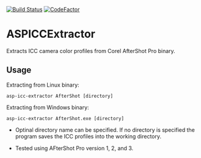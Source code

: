 [![Build Status](https://travis-ci.com/asalamon74/aspiccextractor.svg?branch=master)](https://travis-ci.com/asalamon74/aspiccextractor)
[![CodeFactor](https://www.codefactor.io/repository/github/asalamon74/aspiccextractor/badge)](https://www.codefactor.io/repository/github/asalamon74/aspiccextractor)

# ASPICCExtractor

Extracts ICC camera color profiles from Corel AfterShot Pro binary.

## Usage

Extracting from Linux binary:

`asp-icc-extractor AfterShot [directory]`

Extracting from Windows binary:

`asp-icc-extractor AfterShot.exe [directory]`

* Optinal directory name can be specified. If no directory is
  specified the program saves the ICC profiles into the working
  directory.

* Tested using AFterShot Pro version 1, 2, and 3.
